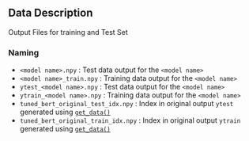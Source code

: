 
## Data Description

Output Files for training and Test Set

### Naming

- `<model name>.npy` : Test data output for the `<model name>`
- `<model name>_train.npy` : Training data output for the `<model name>`
- `ytest_<model name>.npy` : Test data output for the `<model name>`
- `ytrain_<model name>.npy` : Training data output for the `<model name>`
- `tuned_bert_original_test_idx.npy` : Index in original output `ytest` generated using [`get_data()`](https://github.com/S-B-Iqbal/Bayesian-Evaluation-of-Text-Classification-Models/blob/main/src/data_preprocessing.py)
- `tuned_bert_original_train_idx.npy` :  Index in original output `ytrain`  generated using [`get_data()`](https://github.com/S-B-Iqbal/Bayesian-Evaluation-of-Text-Classification-Models/blob/main/src/data_preprocessing.py)
